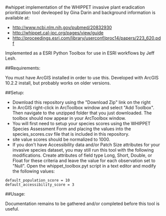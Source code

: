 #whippet
implementation of the WHIPPET invasive plant eradication prioritization tool devleoped by Gina Darin and background information is available at:

- http://www.ncbi.nlm.nih.gov/pubmed/20832930
- http://whippet.cal-ipc.org/pages/view/guide
- http://proceedings.esri.com/library/userconf/proc14/papers/223_620.pdf

Implemented as a ESRI Python Toolbox for use in ESRI workflows by Jeff Lesh.

##Requirements:

You must have ArcGIS installed in order to use this. Developed with ArcGIS 10.2.2 install, but probably works on older versions.

##Setup:

- Download this repository using the "Download Zip" link on the right
- In ArcGIS right-click in ArcToolbox window and select "Add Toolbox". Then navigate to the unzipped folder that you just downloaded.  The toolbox should now appear in your ArcToolbox window.
- You will first need to setup your species scores using the WHIPPET Species Assessment Form and placing the values into the species_scores.csv file that is included in this repository.
- site value scores should be normalized to 1000.
- If you don't have Accessibility data and/or Patch Size attributes for your invasive species dataset, you may still run this tool with the following modifications.  Create attributes of field type Long, Short, Double, or Float for these criteria and leave the value for each observation set to "Null".  Open the whippet_toolbox.pyt script in a text editor and modify the following values: 
```
default_population_score = 10
default_accessibility_score = 3
```
 
##Usage:

Documentation remains to be gathered and/or completed before this tool is useful. 

